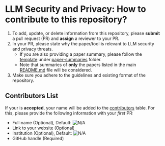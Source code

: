 # LLM Security and Privacy: How to contribute to this repository?

1. To add, update, or delete information from this repository, please **submit** a pull request (PR) and **assign** a reviewer to your PR. 
2. In your PR, please state why the paper/tool is relevant to LLM security and privacy threats.
    * If you are also providing a paper summary, please follow the [template](./paper-summaries/0-paper-summary-template.md) under [paper-summaries](./paper-summaries/README.md) folder.
    * Note that summaries of **only** the papers listed in the main [README.md](./README.md) file will be considered.
3. Make sure you adhere to the guidelines and existing format of the repository. 

## Contributors List

If your is **accepted**, your name will be added to the [contributors](./contributors.md) table. For this, please provide the following information with your *first* PR:

* Full name (Optional), Default: ![N/A](https://img.shields.io/badge/N%2FA-black)
* Link to your website (Optional)
* Institution (Optional), Default: ![N/A](https://img.shields.io/badge/N%2FA-black)
* GitHub handle (Required) 